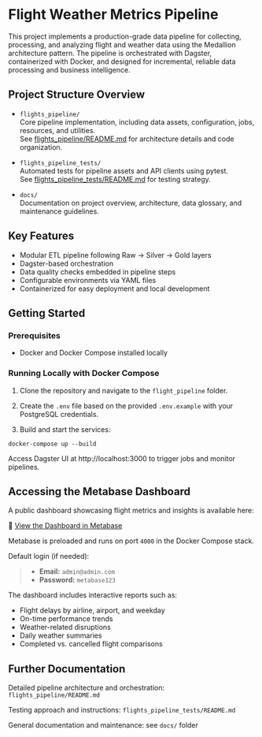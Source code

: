 # Flight Weather Metrics Pipeline

This project implements a production-grade data pipeline for collecting, processing, and analyzing flight and weather data using the Medallion architecture pattern. The pipeline is orchestrated with Dagster, containerized with Docker, and designed for incremental, reliable data processing and business intelligence.


## Project Structure Overview

- `flights_pipeline/`  
  Core pipeline implementation, including data assets, configuration, jobs, resources, and utilities.  
  See [flights_pipeline/README.md](flights_pipeline/README.md) for architecture details and code organization.

- `flights_pipeline_tests/`  
  Automated tests for pipeline assets and API clients using pytest.  
  See [flights_pipeline_tests/README.md](flights_pipeline_tests/README.md) for testing strategy.

- `docs/`  
  Documentation on project overview, architecture, data glossary, and maintenance guidelines.



## Key Features

- Modular ETL pipeline following Raw → Silver → Gold layers
- Dagster-based orchestration
- Data quality checks embedded in pipeline steps
- Configurable environments via YAML files
- Containerized for easy deployment and local development



## Getting Started

### Prerequisites

- Docker and Docker Compose installed locally

### Running Locally with Docker Compose

1. Clone the repository and navigate to the `flight_pipeline` folder.

2. Create the `.env` file based on the provided `.env.example` with your PostgreSQL credentials.

3. Build and start the services:

```
docker-compose up --build 
```
Access Dagster UI at http://localhost:3000 to trigger jobs and monitor pipelines.


## Accessing the Metabase Dashboard

A public dashboard showcasing flight metrics and insights is available here:

🔗 [View the Dashboard in Metabase](http://0.0.0.0:4000/public/dashboard/07b50882-d1c2-4902-827e-5558661dd73c)

 Metabase is preloaded and runs on port `4000` in the Docker Compose stack.

Default login (if needed):
> - **Email:** `admin@admin.com`
> - **Password:** `metabase123`

The dashboard includes interactive reports such as:
- Flight delays by airline, airport, and weekday
- On-time performance trends
- Weather-related disruptions
- Daily weather summaries
- Completed vs. cancelled flight comparisons

## Further Documentation
Detailed pipeline architecture and orchestration: `flights_pipeline/README.md`

Testing approach and instructions: `flights_pipeline_tests/README.md`

General documentation and maintenance: see ``docs/`` folder